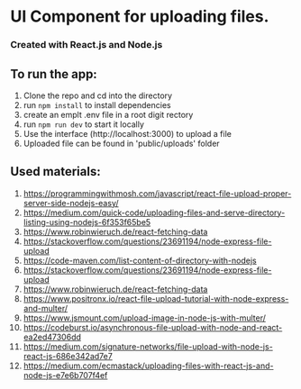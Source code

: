 # UI Component for uploading files.
### Created with React.js and Node.js

## To run the app:
1. Clone the repo and cd into the directory
2. run `npm install` to install dependencies
3. create an emplt .env file in a root digit rectory 
4. run `npm run dev` to start it locally
5. Use the interface (http://localhost:3000) to upload a file
6. Uploaded file can be found in 'public/uploads' folder


## Used materials:
1. https://programmingwithmosh.com/javascript/react-file-upload-proper-server-side-nodejs-easy/
2. https://medium.com/quick-code/uploading-files-and-serve-directory-listing-using-nodejs-6f353f65be5
3. https://www.robinwieruch.de/react-fetching-data
4. https://stackoverflow.com/questions/23691194/node-express-file-upload
5. https://code-maven.com/list-content-of-directory-with-nodejs
6. https://stackoverflow.com/questions/23691194/node-express-file-upload
7. https://www.robinwieruch.de/react-fetching-data
8. https://www.positronx.io/react-file-upload-tutorial-with-node-express-and-multer/
9. https://www.jsmount.com/upload-image-in-node-js-with-multer/
10. https://codeburst.io/asynchronous-file-upload-with-node-and-react-ea2ed47306dd
11. https://medium.com/signature-networks/file-upload-with-node-js-react-js-686e342ad7e7
12. https://medium.com/ecmastack/uploading-files-with-react-js-and-node-js-e7e6b707f4ef


